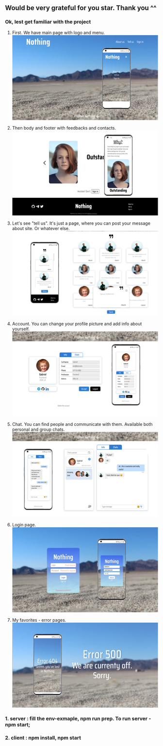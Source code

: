 ## Would be very grateful for you star. Thank you ^^
### Ok, lest get familiar with the project

1. First. We have main page with logo and menu.
![main_page](readme-assets/nothing.png)

2. Then body and footer with feedbacks and contacts.
![body_footer](readme-assets/nothing_main_footer.png)

3. Let's see "tell us". It's just a page, where you can post your message about site. Or whatever else.
![tell_us](readme-assets/feedback_post.png)

4. Account. You can change your profile picture and add info about yourself.
![account](readme-assets/Account.png)

5. Chat. You can find people and communicate with them. Available both personal and group chats.
![chat](readme-assets/Chat.png)

6. Login page.
![chat](readme-assets/Login.png)

7. My favorites - error pages.
![error](readme-assets/Error.png)

### 1. server : fill the env-exmaple, **npm run prep**. To run server - **npm start**; 
### 2. client : **npm install, npm start**

